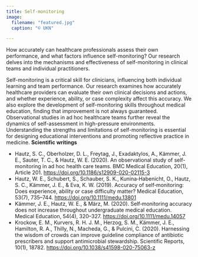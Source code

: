 ```yaml
---
title: Self-monitoring
image:
  filename: "featured.jpg"
  caption: "© UKN"

---
```


How accurately can healthcare professionals assess their own performance, and what factors influence self-monitoring? Our research delves into the mechanisms and effectiveness of self-monitoring in clinical teams and individual practitioners.

<!--more-->

Self-monitoring is a critical skill for clinicians, influencing both individual learning and team performance. Our research examines how accurately healthcare providers can evaluate their own clinical decisions and actions, and whether experience, ability, or case complexity affect this accuracy. We also explore the development of self-monitoring skills throughout medical education, finding that improvement is not always guaranteed. Observational studies in ad hoc healthcare teams further reveal the dynamics of self-assessment in high-pressure environments. Understanding the strengths and limitations of self-monitoring is essential for designing educational interventions and promoting reflective practice in medicine.
**Scientific writings**

- Hautz, S. C., Oberholzer, D. L., Freytag, J., Exadaktylos, A., Kämmer, J. E., Sauter, T. C., & Hautz, W. E. (2020). An observational study of self-monitoring in ad hoc health care teams. BMC Medical Education, 20(1), Article 201. https://doi.org/10.1186/s12909-020-02115-3
- Hautz, W. E., Schubert, S., Schauber, S. K., Kunina‐Habenicht, O., Hautz, S. C., Kämmer, J. E., & Eva, K. W. (2019). Accuracy of self‐monitoring: Does experience, ability or case difficulty matter? Medical Education, 53(7), 735–744. https://doi.org/10.1111/medu.13801
- Kämmer, J. E., Hautz, W. E., & März, M. (2020). Self‐monitoring accuracy does not increase throughout undergraduate medical education. Medical Education, 54(4), 320–327. https://doi.org/10.1111/medu.14057
- Krockow, E. M., Kurvers, R. H. J. M., Herzog, S. M., Kämmer, J. E., Hamilton, R. A., Thilly, N., Macheda, G., & Pulcini, C. (2020). Harnessing the wisdom of crowds can improve guideline compliance of antibiotic prescribers and support antimicrobial stewardship. Scientific Reports, 10(1), 18782. https://doi.org/10.1038/s41598-020-75063-z


